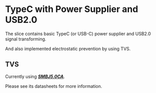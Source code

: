 # TypeC with Power Supplier and USB2.0

The slice contains basic TypeC (or USB-C) power supplier and USB2.0 signal transforming.

And also implemented electrostatic prevention by using TVS.

## TVS

Currently using [**_SMBJ5.0CA_**](../../datasheets/SMBJ5_0CA.pdf).

Please see its datasheets for more information.
